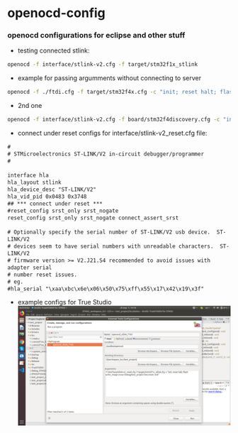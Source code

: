 # openocd-config
###  openocd configurations for eclipse and other stuff

* testing connected stlink:
```sh
openocd -f interface/stlink-v2.cfg -f target/stm32f1x_stlink
```

* example for passing argumments without connecting to server
```sh
openocd -f ./ftdi.cfg -f target/stm32f4x.cfg -c "init; reset halt; flash write_image erase build/main.hex; reset; exit"
```

* 2nd one
```sh
openocd -f interface/stlink-v2.cfg -f board/stm32f4discovery.cfg -c "init" -c "reset init" -c "flash write_image erase myblink.hex" -c "reset" -c "shutdown"
```

* connect under reset configs for interface/stlink-v2_reset.cfg file:
```
#
# STMicroelectronics ST-LINK/V2 in-circuit debugger/programmer
#

interface hla
hla_layout stlink
hla_device_desc "ST-LINK/V2"
hla_vid_pid 0x0483 0x3748
## *** connect under reset ***
#reset_config srst_only srst_nogate
reset_config srst_only srst_nogate connect_assert_srst

# Optionally specify the serial number of ST-LINK/V2 usb device.  ST-LINK/V2
# devices seem to have serial numbers with unreadable characters.  ST-LINK/V2
# firmware version >= V2.J21.S4 recommended to avoid issues with adapter serial
# number reset issues.
# eg.
#hla_serial "\xaa\xbc\x6e\x06\x50\x75\xff\x55\x17\x42\x19\x3f"
```
* example configs for True Studio
![alt text](images/external_tools_true_studio.png "privet")
